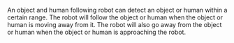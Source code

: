An object and human following robot can detect an object or human within a certain range. The robot will follow the object or human when the object or human is moving away from it. The robot will also go away from the object or human when the object or human is approaching the robot.
